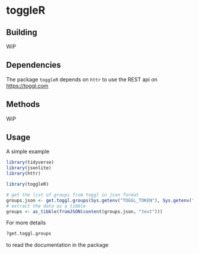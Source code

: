 # toggleR

## Building

WiP

## Dependencies

The package `toggleR` depends on `httr` to use the REST api on https://toggl.com

## Methods

WiP

## Usage

A simple example

```R
library(tidyverse)
library(jsonlite)
library(httr)

library(toggleR)

# get the list of groups from toggl in json format
groups.json <- get.toggl.groups(Sys.getenv("TOGGL_TOKEN"), Sys.getenv("TOGGL_WORKSPACE"))
# extract the data as a tibble
groups <- as_tibble(fromJSON(content(groups.json, "text")))
```

For more details

```R
?get.toggl.groups
```

to read the documentation in the package

